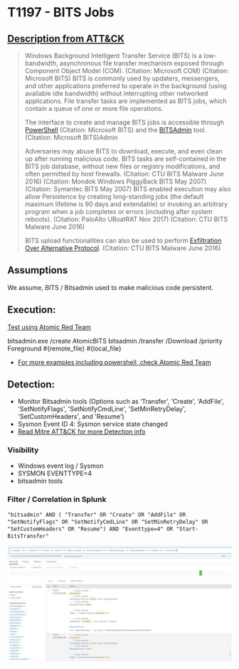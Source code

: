 # T1197 - BITS Jobs
## [Description from ATT&CK](https://attack.mitre.org/wiki/Technique/T1197)
<blockquote>Windows Background Intelligent Transfer Service (BITS) is a low-bandwidth, asynchronous file transfer mechanism exposed through Component Object Model (COM). (Citation: Microsoft COM) (Citation: Microsoft BITS) BITS is commonly used by updaters, messengers, and other applications preferred to operate in the background (using available idle bandwidth) without interrupting other networked applications. File transfer tasks are implemented as BITS jobs, which contain a queue of one or more file operations.

The interface to create and manage BITS jobs is accessible through [PowerShell](https://attack.mitre.org/techniques/T1086)  (Citation: Microsoft BITS) and the [BITSAdmin](https://attack.mitre.org/software/S0190) tool. (Citation: Microsoft BITS)Admin

Adversaries may abuse BITS to download, execute, and even clean up after running malicious code. BITS tasks are self-contained in the BITS job database, without new files or registry modifications, and often permitted by host firewalls. (Citation: CTU BITS Malware June 2016) (Citation: Mondok Windows PiggyBack BITS May 2007) (Citation: Symantec BITS May 2007) BITS enabled execution may also allow Persistence by creating long-standing jobs (the default maximum lifetime is 90 days and extendable) or invoking an arbitrary program when a job completes or errors (including after system reboots). (Citation: PaloAlto UBoatRAT Nov 2017) (Citation: CTU BITS Malware June 2016)

BITS upload functionalities can also be used to perform [Exfiltration Over Alternative Protocol](https://attack.mitre.org/techniques/T1048). (Citation: CTU BITS Malware June 2016)</blockquote>

## Assumptions
We assume, BITS / Bitsadmin used to make malicious code persistent.

## Execution:
[Test using Atomic Red Team](https://github.com/redcanaryco/atomic-red-team/blob/master/atomics/T1197/T1197.md)

bitsadmin.exe /create AtomicBITS
bitsadmin /transfer /Download /priority Foreground #{remote_file} #{local_file}
* [For more examples including powershell, check Atomic Red Team](https://github.com/redcanaryco/atomic-red-team/blob/master/atomics/T1197/T1197.md)

## Detection:
* Monitor Bitsadmin tools (Options such as ‘Transfer’, 'Create', 'AddFile', 'SetNotifyFlags', 'SetNotifyCmdLine', 'SetMinRetryDelay', 'SetCustomHeaders', and 'Resume')
* Sysmon Event ID 4: Sysmon service state changed
* [Read Mitre ATT&CK for more Detection info](https://attack.mitre.org/wiki/Technique/T1197)

### Visibility
* Windows event log / Sysmon
* SYSMON EVENTTYPE=4
* bitsadmin tools

### Filter / Correlation in Splunk

```
"bitsadmin" AND ( "Transfer" OR "Create" OR "AddFile" OR "SetNotifyFlags" OR "SetNotifyCmdLine" OR "SetMinRetryDelay" OR "SetCustomHeaders" OR "Resume") AND "Eventtype=4" OR "Start-BitsTransfer"
```

![Splunk Detection](https://github.com/avaplex/dpi911/blob/master/images/T1197.JPG)
